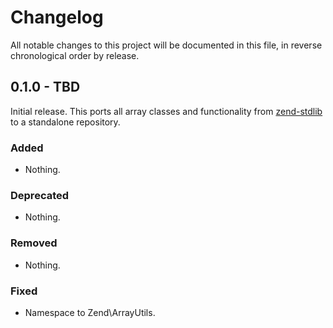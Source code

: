 # Changelog

All notable changes to this project will be documented in this file, in reverse chronological order by release.

## 0.1.0 - TBD

Initial release. This ports all array classes and functionality from [zend-stdlib](https://github.com/zendframework/zend-stdlib) to a standalone repository.

### Added

- Nothing.

### Deprecated

- Nothing.

### Removed

- Nothing.

### Fixed

- Namespace to Zend\ArrayUtils.